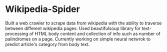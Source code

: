 # Wikipedia-Spider
Built a web crawler to scrape data from wikipedia with the ability to traverse between different wikipedia pages. Used beautifulsoup library for text-processing of HTML body content and collection of info such as number of palindromes on a page. Currently working on simple neural netwrok to predict article's category from body text.
